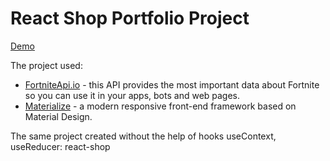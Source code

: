 # React Shop Portfolio Project

[Demo](https://Yulya163.github.io/shop-project)

The project used:
- [FortniteApi.io](https://fortniteapi.io) - this API provides the most important data about Fortnite so you can use it in your apps, bots and web pages.
- [Materialize](https://materializecss.com) - a modern responsive front-end framework based on Material Design.

The same project created without the help of hooks useContext, useReducer: react-shop

